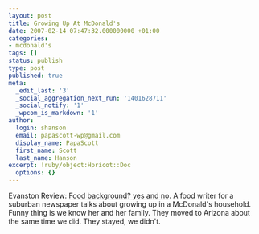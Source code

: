 ```yaml
---
layout: post
title: Growing Up At McDonald's
date: 2007-02-14 07:47:32.000000000 +01:00
categories:
- mcdonald's
tags: []
status: publish
type: post
published: true
meta:
  _edit_last: '3'
  _social_aggregation_next_run: '1401628711'
  _social_notify: '1'
  _wpcom_is_markdown: '1'
author:
  login: shanson
  email: papascott-wp@gmail.com
  display_name: PapaScott
  first_name: Scott
  last_name: Hanson
excerpt: !ruby/object:Hpricot::Doc
  options: {}
---
```

<p>Evanston Review: <a href="http://www.pioneerlocal.com/evanston/lifestyles/food/229382,pp-tibdits-012507-s1.article">Food background? yes and no</a>. A food writer for a suburban newspaper talks about growing up in a McDonald's household. Funny thing is we know her and her family. They moved to Arizona about the same time we did. They stayed, we didn't.</p>
